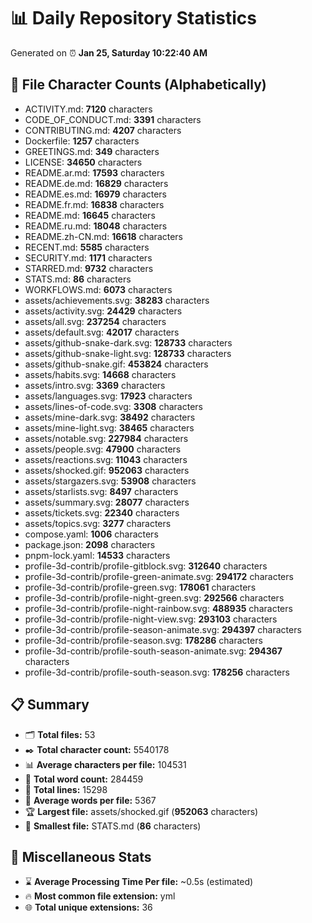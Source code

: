 # 📊 Daily Repository Statistics
Generated on ⏰ **Jan 25, Saturday 10:22:40 AM**

## 📂 File Character Counts (Alphabetically)
- ACTIVITY.md: **7120** characters
- CODE_OF_CONDUCT.md: **3391** characters
- CONTRIBUTING.md: **4207** characters
- Dockerfile: **1257** characters
- GREETINGS.md: **349** characters
- LICENSE: **34650** characters
- README.ar.md: **17593** characters
- README.de.md: **16829** characters
- README.es.md: **16979** characters
- README.fr.md: **16838** characters
- README.md: **16645** characters
- README.ru.md: **18048** characters
- README.zh-CN.md: **16618** characters
- RECENT.md: **5585** characters
- SECURITY.md: **1171** characters
- STARRED.md: **9732** characters
- STATS.md: **86** characters
- WORKFLOWS.md: **6073** characters
- assets/achievements.svg: **38283** characters
- assets/activity.svg: **24429** characters
- assets/all.svg: **237254** characters
- assets/default.svg: **42017** characters
- assets/github-snake-dark.svg: **128733** characters
- assets/github-snake-light.svg: **128733** characters
- assets/github-snake.gif: **453824** characters
- assets/habits.svg: **14668** characters
- assets/intro.svg: **3369** characters
- assets/languages.svg: **17923** characters
- assets/lines-of-code.svg: **3308** characters
- assets/mine-dark.svg: **38492** characters
- assets/mine-light.svg: **38465** characters
- assets/notable.svg: **227984** characters
- assets/people.svg: **47900** characters
- assets/reactions.svg: **11043** characters
- assets/shocked.gif: **952063** characters
- assets/stargazers.svg: **53908** characters
- assets/starlists.svg: **8497** characters
- assets/summary.svg: **28077** characters
- assets/tickets.svg: **22340** characters
- assets/topics.svg: **3277** characters
- compose.yaml: **1006** characters
- package.json: **2098** characters
- pnpm-lock.yaml: **14533** characters
- profile-3d-contrib/profile-gitblock.svg: **312640** characters
- profile-3d-contrib/profile-green-animate.svg: **294172** characters
- profile-3d-contrib/profile-green.svg: **178061** characters
- profile-3d-contrib/profile-night-green.svg: **292566** characters
- profile-3d-contrib/profile-night-rainbow.svg: **488935** characters
- profile-3d-contrib/profile-night-view.svg: **293103** characters
- profile-3d-contrib/profile-season-animate.svg: **294397** characters
- profile-3d-contrib/profile-season.svg: **178286** characters
- profile-3d-contrib/profile-south-season-animate.svg: **294367** characters
- profile-3d-contrib/profile-south-season.svg: **178256** characters

## 📋 Summary
- 🗂️ **Total files:** 53
- ✒️ **Total character count:** 5540178
- 📊 **Average characters per file:** 104531
- 📝 **Total word count:** 284459
- 🧾 **Total lines:** 15298
- 📐 **Average words per file:** 5367
- 🏆 **Largest file:** assets/shocked.gif (**952063** characters)
- 🥉 **Smallest file:** STATS.md (**86** characters)

## 🌟 Miscellaneous Stats
- ⌛ **Average Processing Time Per file:** ~0.5s (estimated)
- 🔥 **Most common file extension:** yml
- 🌐 **Total unique extensions:** 36
